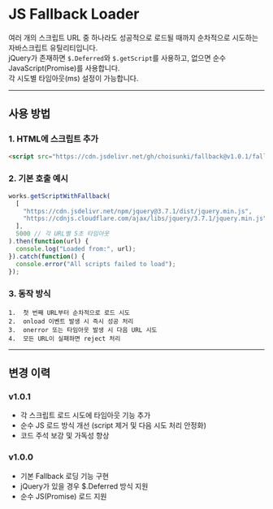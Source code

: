 # JS Fallback Loader

여러 개의 스크립트 URL 중 하나라도 성공적으로 로드될 때까지 순차적으로 시도하는 자바스크립트 유틸리티입니다.  
jQuery가 존재하면 `$.Deferred`와 `$.getScript`를 사용하고, 없으면 순수 JavaScript(Promise)를 사용합니다.  
각 시도별 타임아웃(ms) 설정이 가능합니다.

---

## 사용 방법

### 1. HTML에 스크립트 추가
```html
<script src="https://cdn.jsdelivr.net/gh/choisunki/fallback@v1.0.1/fall.min.js"></script>
```

### 2. 기본 호출 예시
```javascript
works.getScriptWithFallback(
  [
    "https://cdn.jsdelivr.net/npm/jquery@3.7.1/dist/jquery.min.js",
    "https://cdnjs.cloudflare.com/ajax/libs/jquery/3.7.1/jquery.min.js"
  ],
  5000 // 각 URL별 5초 타임아웃
).then(function(url) {
  console.log("Loaded from:", url);
}).catch(function() {
  console.error("All scripts failed to load");
});
```

### 3. 동작 방식
	1.	첫 번째 URL부터 순차적으로 로드 시도
	2.	onload 이벤트 발생 시 즉시 성공 처리
	3.	onerror 또는 타임아웃 발생 시 다음 URL 시도
	4.	모든 URL이 실패하면 reject 처리


***

## 변경 이력

### v1.0.1
- 각 스크립트 로드 시도에 타임아웃 기능 추가
- 순수 JS 로드 방식 개선 (script 제거 및 다음 시도 처리 안정화)
- 코드 주석 보강 및 가독성 향상

### v1.0.0
- 기본 Fallback 로딩 기능 구현
- jQuery가 있을 경우 $.Deferred 방식 지원
- 순수 JS(Promise) 로드 지원
